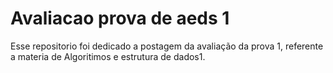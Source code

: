 # Avaliacao prova de aeds 1
Esse repositorio foi dedicado a postagem da avaliação da prova 1, referente a materia de Algoritimos e estrutura de dados1. 
